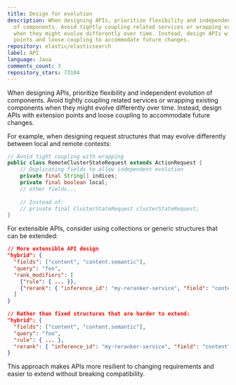 ```yaml
---
title: Design for evolution
description: When designing APIs, prioritize flexibility and independent evolution
  of components. Avoid tightly coupling related services or wrapping existing components
  when they might evolve differently over time. Instead, design APIs with extension
  points and loose coupling to accommodate future changes.
repository: elastic/elasticsearch
label: API
language: Java
comments_count: 3
repository_stars: 73104
---
```


When designing APIs, prioritize flexibility and independent evolution of components. Avoid tightly coupling related services or wrapping existing components when they might evolve differently over time. Instead, design APIs with extension points and loose coupling to accommodate future changes.

For example, when designing request structures that may evolve differently between local and remote contexts:

```java
// Avoid tight coupling with wrapping
public class RemoteClusterStateRequest extends ActionRequest {
    // Duplicating fields to allow independent evolution
    private final String[] indices;
    private final boolean local;
    // other fields...
    
    // Instead of:
    // private final ClusterStateRequest clusterStateRequest;
}
```

For extensible APIs, consider using collections or generic structures that can be extended:

```json
// More extensible API design
"hybrid": {
  "fields": ["content", "content.semantic"],
  "query": "foo",
  "rank_modifiers": [
    {"rule": { ... }},
    {"rerank": { "inference_id": "my-reranker-service", "field": "content" }}
  ]
}

// Rather than fixed structures that are harder to extend:
"hybrid": {
  "fields": ["content", "content.semantic"],
  "query": "foo",
  "rule": { ... },
  "rerank": { "inference_id": "my-reranker-service", "field": "content" }
}
```

This approach makes APIs more resilient to changing requirements and easier to extend without breaking compatibility.

